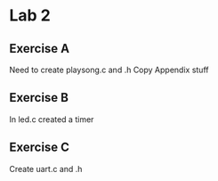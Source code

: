# Lab 2

## Exercise A
Need to create playsong.c and .h
Copy Appendix stuff

## Exercise B
In led.c created a timer

## Exercise C
Create uart.c and .h